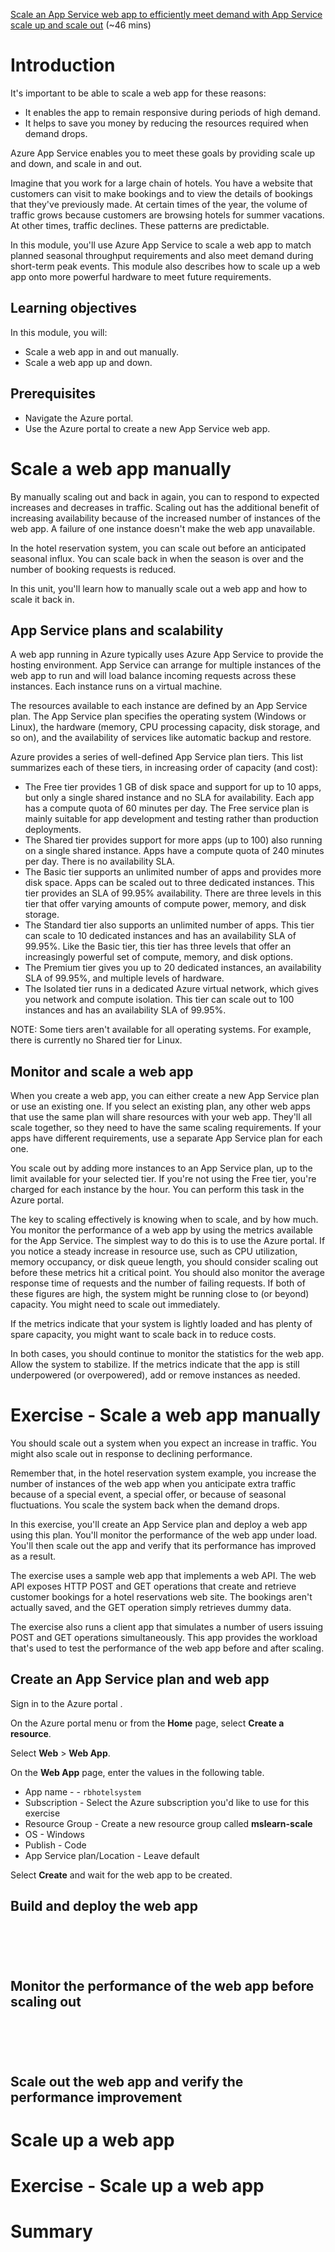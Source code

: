 [Scale an App Service web app to efficiently meet demand with App Service scale up and scale out](https://docs.microsoft.com/en-us/learn/modules/app-service-scale-up-scale-out/) (~46 mins)

# Introduction

It's important to be able to scale a web app for these reasons:

- It enables the app to remain responsive during periods of high demand.
- It helps to save you money by reducing the resources required when demand drops.

Azure App Service enables you to meet these goals by providing scale up and down, and scale in and out.

Imagine that you work for a large chain of hotels. You have a website that customers can visit to make bookings and to view the details of bookings that they've previously made. At certain times of the year, the volume of traffic grows because customers are browsing hotels for summer vacations. At other times, traffic declines. These patterns are predictable.

In this module, you'll use Azure App Service to scale a web app to match planned seasonal throughput requirements and also meet demand during short-term peak events. This module also describes how to scale up a web app onto more powerful hardware to meet future requirements.

## Learning objectives

In this module, you will:

- Scale a web app in and out manually.
- Scale a web app up and down.

## Prerequisites

- Navigate the Azure portal.
- Use the Azure portal to create a new App Service web app.

# Scale a web app manually

By manually scaling out and back in again, you can to respond to expected increases and decreases in traffic. Scaling out has the additional benefit of increasing availability because of the increased number of instances of the web app. A failure of one instance doesn't make the web app unavailable.

In the hotel reservation system, you can scale out before an anticipated seasonal influx. You can scale back in when the season is over and the number of booking requests is reduced.

In this unit, you'll learn how to manually scale out a web app and how to scale it back in.

## App Service plans and scalability

A web app running in Azure typically uses Azure App Service to provide the hosting environment. App Service can arrange for multiple instances of the web app to run and will load balance incoming requests across these instances. Each instance runs on a virtual machine.

The resources available to each instance are defined by an App Service plan. The App Service plan specifies the operating system (Windows or Linux), the hardware (memory, CPU processing capacity, disk storage, and so on), and the availability of services like automatic backup and restore.

Azure provides a series of well-defined App Service plan tiers. This list summarizes each of these tiers, in increasing order of capacity (and cost):

- The Free tier provides 1 GB of disk space and support for up to 10 apps, but only a single shared instance and no SLA for availability. Each app has a compute quota of 60 minutes per day. The Free service plan is mainly suitable for app development and testing rather than production deployments.
- The Shared tier provides support for more apps (up to 100) also running on a single shared instance. Apps have a compute quota of 240 minutes per day. There is no availability SLA.
- The Basic tier supports an unlimited number of apps and provides more disk space. Apps can be scaled out to three dedicated instances. This tier provides an SLA of 99.95% availability. There are three levels in this tier that offer varying amounts of compute power, memory, and disk storage.
- The Standard tier also supports an unlimited number of apps. This tier can scale to 10 dedicated instances and has an availability SLA of 99.95%. Like the Basic tier, this tier has three levels that offer an increasingly powerful set of compute, memory, and disk options.
- The Premium tier gives you up to 20 dedicated instances, an availability SLA of 99.95%, and multiple levels of hardware.
- The Isolated tier runs in a dedicated Azure virtual network, which gives you network and compute isolation. This tier can scale out to 100 instances and has an availability SLA of 99.95%.

NOTE: Some tiers aren't available for all operating systems. For example, there is currently no Shared tier for Linux.

## Monitor and scale a web app

When you create a web app, you can either create a new App Service plan or use an existing one. If you select an existing plan, any other web apps that use the same plan will share resources with your web app. They'll all scale together, so they need to have the same scaling requirements. If your apps have different requirements, use a separate App Service plan for each one.

You scale out by adding more instances to an App Service plan, up to the limit available for your selected tier. If you're not using the Free tier, you're charged for each instance by the hour. You can perform this task in the Azure portal.

The key to scaling effectively is knowing when to scale, and by how much. You monitor the performance of a web app by using the metrics available for the App Service. The simplest way to do this is to use the Azure portal. If you notice a steady increase in resource use, such as CPU utilization, memory occupancy, or disk queue length, you should consider scaling out before these metrics hit a critical point. You should also monitor the average response time of requests and the number of failing requests. If both of these figures are high, the system might be running close to (or beyond) capacity. You might need to scale out immediately.

If the metrics indicate that your system is lightly loaded and has plenty of spare capacity, you might want to scale back in to reduce costs.

In both cases, you should continue to monitor the statistics for the web app. Allow the system to stabilize. If the metrics indicate that the app is still underpowered (or overpowered), add or remove instances as needed.

# Exercise - Scale a web app manually

You should scale out a system when you expect an increase in traffic. You might also scale out in response to declining performance.

Remember that, in the hotel reservation system example, you increase the number of instances of the web app when you anticipate extra traffic because of a special event, a special offer, or because of seasonal fluctuations. You scale the system back when the demand drops.

In this exercise, you'll create an App Service plan and deploy a web app using this plan. You'll monitor the performance of the web app under load. You'll then scale out the app and verify that its performance has improved as a result.

The exercise uses a sample web app that implements a web API. The web API exposes HTTP POST and GET operations that create and retrieve customer bookings for a hotel reservations web site. The bookings aren't actually saved, and the GET operation simply retrieves dummy data.

The exercise also runs a client app that simulates a number of users issuing POST and GET operations simultaneously. This app provides the workload that's used to test the performance of the web app before and after scaling.

## Create an App Service plan and web app

Sign in to the Azure portal .

On the Azure portal menu or from the **Home** page, select **Create a resource**.

Select **Web** > **Web App**.

On the **Web App** page, enter the values in the following table.

- App name - <your-webapp-name> - `rbhotelsystem`
- Subscription - Select the Azure subscription you'd like to use for this exercise
- Resource Group - Create a new resource group called **mslearn-scale**
- OS - Windows
- Publish - Code
- App Service plan/Location - Leave default

Select **Create** and wait for the web app to be created.

## Build and deploy the web app

```sh

```

```sh

```

```sh

```

```sh

```

```sh

```

## Monitor the performance of the web app before scaling out

```sh

```

```sh

```

```sh

```

```sh

```

```sh

```

## Scale out the web app and verify the performance improvement

# Scale up a web app

# Exercise - Scale up a web app

# Summary
